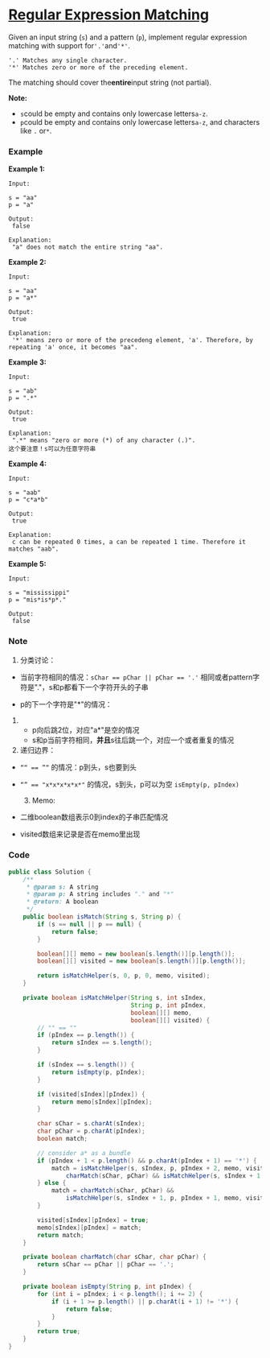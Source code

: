 # [Regular Expression Matching](https://leetcode.com/problems/regular-expression-matching/description/)

Given an input string \(`s`\) and a pattern \(`p`\), implement regular expression matching with support for`'.'`and`'*'`.

```
'.' Matches any single character.
'*' Matches zero or more of the preceding element.
```

The matching should cover the**entire**input string \(not partial\).

**Note:**

* `s`could be empty and contains only lowercase letters`a-z`.
* `p`could be empty and contains only lowercase letters`a-z`, and characters like `.` or`*`.

### Example

**Example 1:**

```
Input:

s = "aa"
p = "a"

Output:
 false

Explanation:
 "a" does not match the entire string "aa".
```

**Example 2:**

```
Input:

s = "aa"
p = "a*"

Output:
 true

Explanation:
 '*' means zero or more of the precedeng element, 'a'. Therefore, by repeating 'a' once, it becomes "aa".
```

**Example 3:**

```
Input:

s = "ab"
p = ".*"

Output:
 true

Explanation:
 ".*" means "zero or more (*) of any character (.)".
这个要注意！s可以为任意字符串
```

**Example 4:**

```
Input:

s = "aab"
p = "c*a*b"

Output:
 true

Explanation:
 c can be repeated 0 times, a can be repeated 1 time. Therefore it matches "aab".
```

**Example 5:**

```
Input:

s = "mississippi"
p = "mis*is*p*."

Output:
 false
```

### Note

1. 分类讨论：

* 当前字符相同的情况：`sChar == pChar || pChar == '.'` 相同或者pattern字符是"."，s和p都看下一个字符开头的子串

* p的下一个字符是"\*"的情况：

1. * p向后跳2位，对应"a\*"是空的情况
   * s和p当前字符相同，**并且**s往后跳一个，对应一个或者重复的情况
2. 递归边界：

* `““ == ”“` 的情况：p到头，s也要到头

* `“” == "x*x*x*x*x*"` 的情况，s到头，p可以为空 `isEmpty(p, pIndex)`

   3. Memo:

* 二维boolean数组表示0到index的子串匹配情况

* visited数组来记录是否在memo里出现

### Code

```java
public class Solution {
    /**
     * @param s: A string 
     * @param p: A string includes "." and "*"
     * @return: A boolean
     */
    public boolean isMatch(String s, String p) {
        if (s == null || p == null) {
            return false;
        }

        boolean[][] memo = new boolean[s.length()][p.length()];
        boolean[][] visited = new boolean[s.length()][p.length()];

        return isMatchHelper(s, 0, p, 0, memo, visited);
    }

    private boolean isMatchHelper(String s, int sIndex,
                                  String p, int pIndex,
                                  boolean[][] memo,
                                  boolean[][] visited) {
        // "" == ""
        if (pIndex == p.length()) {
            return sIndex == s.length();
        }

        if (sIndex == s.length()) {
            return isEmpty(p, pIndex);
        }

        if (visited[sIndex][pIndex]) {
            return memo[sIndex][pIndex];
        }

        char sChar = s.charAt(sIndex);
        char pChar = p.charAt(pIndex);
        boolean match;

        // consider a* as a bundle
        if (pIndex + 1 < p.length() && p.charAt(pIndex + 1) == '*') {
            match = isMatchHelper(s, sIndex, p, pIndex + 2, memo, visited) ||
                charMatch(sChar, pChar) && isMatchHelper(s, sIndex + 1, p, pIndex, memo, visited);
        } else {
            match = charMatch(sChar, pChar) && 
                isMatchHelper(s, sIndex + 1, p, pIndex + 1, memo, visited);
        }

        visited[sIndex][pIndex] = true;
        memo[sIndex][pIndex] = match;
        return match;
    }

    private boolean charMatch(char sChar, char pChar) {
        return sChar == pChar || pChar == '.';
    }

    private boolean isEmpty(String p, int pIndex) {
        for (int i = pIndex; i < p.length(); i += 2) {
            if (i + 1 >= p.length() || p.charAt(i + 1) != '*') {
                return false;
            }
        }
        return true;
    }
}
```



